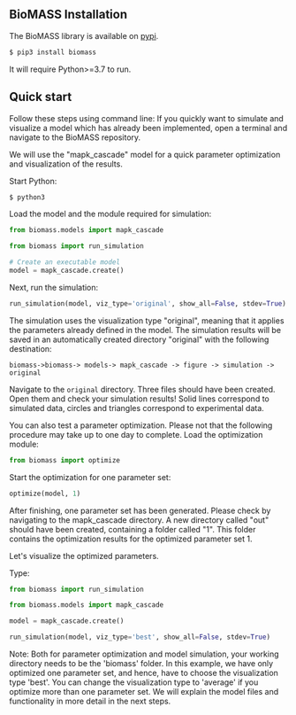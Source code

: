 ## BioMASS Installation

The BioMASS library is available on [pypi](https://pypi.python.org/pypi/biomass/).

```bash
$ pip3 install biomass
```

It will require Python>=3.7 to run.

## Quick start

Follow these steps using command line:
If you quickly want to simulate and visualize a model which has already been implemented, open a terminal and navigate to the BioMASS repository.

We will use the "mapk_cascade" model for a quick parameter optimization and visualization of the results.

Start Python:

```bash
$ python3
```

Load the model and the module required for simulation:

```python
from biomass.models import mapk_cascade

from biomass import run_simulation

# Create an executable model
model = mapk_cascade.create()
```

Next, run the simulation:

```python
run_simulation(model, viz_type='original', show_all=False, stdev=True)
```

The simulation uses the visualization type "original", meaning that it applies the parameters already defined in the model.
The simulation results will be saved in an automatically created directory "original" with the following destination:

`biomass->biomass-> models-> mapk_cascade -> figure -> simulation -> original`

Navigate to the `original` directory. Three files should have been created. Open them and check your simulation results! Solid lines correspond to simulated data, circles and triangles correspond to experimental data.

You can also test a parameter optimization. Please not that the following procedure may take up to one day to complete.
Load the optimization module:

```python
from biomass import optimize
```

Start the optimization for one parameter set:

```python
optimize(model, 1)
```

After finishing, one parameter set has been generated. Please check by navigating to the mapk_cascade directory. A new directory called "out" should have been created, containing a folder called "1". This folder contains the optimization results for the optimized parameter set 1.

Let's visualize the optimized parameters.

Type:

```python
from biomass import run_simulation

from biomass.models import mapk_cascade

model = mapk_cascade.create()

run_simulation(model, viz_type='best', show_all=False, stdev=True)
```

Note: Both for parameter optimization and model simulation, your working directory needs to be the 'biomass' folder. In this example, we have only optimized one parameter set, and hence, have to choose the visualization type 'best'. You can change the visualization type to 'average' if you optimize more than one parameter set.
We will explain the model files and functionality in more detail in the next steps.
